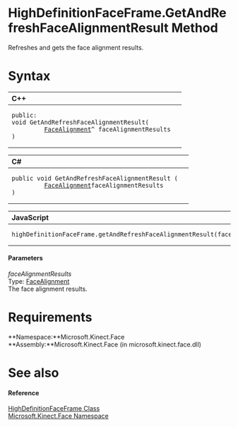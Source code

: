 HighDefinitionFaceFrame.GetAndRefreshFaceAlignmentResult Method  
===============================================================  

Refreshes and gets the face alignment results. <span id="syntaxSection"></span>

Syntax  
======  

<table>
<colgroup>
<col width="100%" />
</colgroup>
<thead>
<tr class="header">
<th align="left">C++</th>
</tr>
</thead>
<tbody>
<tr class="odd">
<td align="left"><pre><code>public:  
void GetAndRefreshFaceAlignmentResult(  
         <a href="../../FaceAlignment_Class.md">FaceAlignment</a>^ faceAlignmentResults  
)</code></pre></td>
</tr>
</tbody>
</table>

<table>
<colgroup>
<col width="100%" />
</colgroup>
<thead>
<tr class="header">
<th align="left">C#</th>
</tr>
</thead>
<tbody>
<tr class="odd">
<td align="left"><pre><code>public void GetAndRefreshFaceAlignmentResult (  
         <a href="../../FaceAlignment_Class.md">FaceAlignment</a>faceAlignmentResults  
)</code></pre></td>
</tr>
</tbody>
</table>

<table>
<colgroup>
<col width="100%" />
</colgroup>
<thead>
<tr class="header">
<th align="left">JavaScript</th>
</tr>
</thead>
<tbody>
<tr class="odd">
<td align="left"><pre><code>highDefinitionFaceFrame.getAndRefreshFaceAlignmentResult(faceAlignmentResults);</code></pre></td>
</tr>
</tbody>
</table>

<span id="ID4EG"></span>
#### Parameters  

*faceAlignmentResults*    
Type: [FaceAlignment](../../FaceAlignment_Class.md)  
The face alignment results.  

<span id="requirements"></span>

Requirements  
============  

**Namespace:**Microsoft.Kinect.Face  
**Assembly:**Microsoft.Kinect.Face (in microsoft.kinect.face.dll)  

<span id="ID4E3"></span>

See also  
========  

<span id="ID4E5"></span>
#### Reference  

[HighDefinitionFaceFrame Class](../../HighDefinitionFaceFrame.md)  
 [Microsoft.Kinect.Face Namespace](../../../Kinect.Face.md)  



<!--Please do not edit the data in the comment block below.-->
<!--
TOCTitle : GetAndRefreshFaceAlignmentResult Method
RLTitle : HighDefinitionFaceFrame.GetAndRefreshFaceAlignmentResult Method
KeywordK : GetAndRefreshFaceAlignmentResult method
KeywordK : HighDefinitionFaceFrame.GetAndRefreshFaceAlignmentResult method
KeywordF : Microsoft.Kinect.Face.HighDefinitionFaceFrame.GetAndRefreshFaceAlignmentResult
KeywordF : HighDefinitionFaceFrame.GetAndRefreshFaceAlignmentResult
KeywordF : GetAndRefreshFaceAlignmentResult
KeywordF : Microsoft.Kinect.Face.HighDefinitionFaceFrame.GetAndRefreshFaceAlignmentResult(Microsoft.Kinect.Face.FaceAlignment)
KeywordA : M:Microsoft.Kinect.Face.HighDefinitionFaceFrame.GetAndRefreshFaceAlignmentResult(Microsoft.Kinect.Face.FaceAlignment)
AssetID : M:Microsoft.Kinect.Face.HighDefinitionFaceFrame.GetAndRefreshFaceAlignmentResult(Microsoft.Kinect.Face.FaceAlignment)
Locale : en-us
CommunityContent : 1
APIType : Managed
APILocation : microsoft.kinect.face.dll
APIName : Microsoft.Kinect.Face.HighDefinitionFaceFrame.GetAndRefreshFaceAlignmentResult
TargetOS : Windows
TopicType : kbSyntax
DevLang : VB
DevLang : CSharp
DevLang : JavaScript
DevLang : C++
DocSet : K4Wv2
ProjType : K4Wv2Proj
Technology : Kinect for Windows
Product : Kinect for Windows SDK v2
productversion : 20
-->
